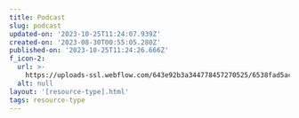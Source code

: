 ```yaml
---
title: Podcast
slug: podcast
updated-on: '2023-10-25T11:24:07.939Z'
created-on: '2023-08-30T00:55:05.280Z'
published-on: '2023-10-25T11:24:26.666Z'
f_icon-2:
  url: >-
    https://uploads-ssl.webflow.com/643e92b3a344778457270525/6538fad5ac3b56ea157165b0_microphone.svg
  alt: null
layout: '[resource-type].html'
tags: resource-type
---
```



